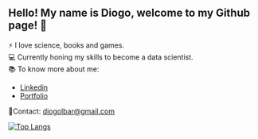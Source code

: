 ## Hello! My name is Diogo, welcome to my Github page! :vulcan_salute:

:zap: I love science, books and games.<br/>
:computer: Currently honing my skills to become a data scientist.<br/>
:books: To know more about me:<br/>
* [Linkedin](https://www.linkedin.com/in/diogolbar/)
* [Portfolio](diogolbar.github.io)

:email:Contact: diogolbar@gmail.com

[![Top Langs](https://github-readme-stats.vercel.app/api/top-langs/?username=diogolbar)](https://github.com/anuraghazra/github-readme-stats)
